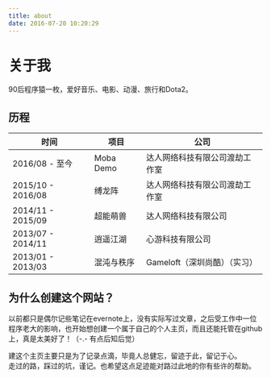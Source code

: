 ```yaml
---
title: about
date: 2016-07-20 10:20:29
---
```

# 关于我
90后程序猿一枚，爱好音乐、电影、动漫、旅行和Dota2。

## 历程
时间 					| 项目 			| 公司
------------------  | ----------	| ------------------------- 
2016/08 - 至今		| Moba Demo	| 达人网络科技有限公司渡劫工作室
2015/10 - 2016/08 	| 缚龙阵 		| 达人网络科技有限公司渡劫工作室
2014/11 - 2015/09	| 超能萌兽 		| 达人网络科技有限公司
2013/07 - 2014/11 	| 逍遥江湖 		| 心游科技有限公司
2013/01 - 2013/03	| 混沌与秩序	| Gameloft（深圳尚酷）（实习）

## 为什么创建这个网站？
以前都只是偶尔记些笔记在evernote上，没有实际写过文章，之后受工作中一位程序老大的影响，也开始想创建一个属于自己的个人主页，而且还能托管在github上，真是太美好了！（-.- 有点后知后觉）  


建这个主页主要只是为了记录点滴，毕竟人总健忘，留迹于此，留记于心。   
走过的路，踩过的坑，谨记。也希望这点足迹能对路过此地的你有些许的帮助。
